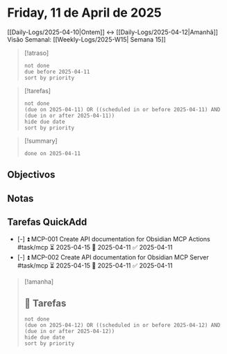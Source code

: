 # Friday, 11 de April de 2025
[[Daily-Logs/2025-04-10|Ontem]]  <-> [[Daily-Logs/2025-04-12|Amanhã]]
Visão Semanal: [[Weekly-Logs/2025-W15| Semana 15]]


> [!atraso]
> ```tasks
> not done
> due before 2025-04-11
> sort by priority
> ```

> [!tarefas]
>```tasks
>not done
>(due on 2025-04-11) OR ((scheduled in or before 2025-04-11) AND (due in or after 2025-04-11))
>hide due date
>sort by priority
>```

> [!summary]
> ```tasks
> done on 2025-04-11
> ```


## Objectivos



## Notas



## Tarefas QuickAdd

- [-] ⏫ MCP-001 Create API documentation for Obsidian MCP Actions #task/mcp ⏳ 2025-04-15 📅 2025-04-11 ✅ 2025-04-11
- [-] ⏫ MCP-002 Create API documentation for Obsidian MCP Server #task/mcp ⏳ 2025-04-15 📅 2025-04-11 ✅ 2025-04-11



> [!amanha]
>
> ## 💼 Tarefas
>
>```tasks
>not done
>(due on 2025-04-12) OR ((scheduled in or before 2025-04-12) AND (due in or after 2025-04-12))
>hide due date
>sort by priority
>```
